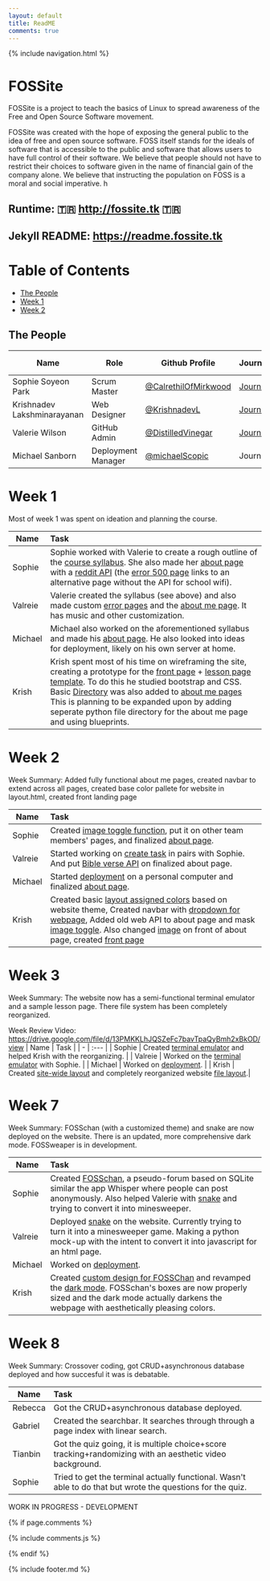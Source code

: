 ```yaml
---
layout: default
title: ReadME
comments: true
---
```


{% include navigation.html %}


# FOSSite
FOSSite is a project to teach the basics of Linux to spread awareness of the Free and Open Source Software movement.

FOSSite was created with the hope of exposing the general public to the idea of free and open source software. FOSS itself stands for the ideals of software that is accessible to the public and software that allows users to have full control of their software.  We believe that people should not have to restrict their choices to software given in the name of financial gain of the company alone. We believe that instructing the population on FOSS is a moral and social imperative. h

## Runtime: 🇹🇷 http://fossite.tk 🇹🇷
## Jekyll README: https://readme.fossite.tk

# Table of Contents
- [The People](#the-people)
- [Week 1](#week-1)
- [Week 2](#week-2)

## The People

| Name | Role | Github Profile | Journal | Issues | Scrum Board | Commit History |
| - | - | - | - | - | - | - |
| Sophie Soyeon Park | Scrum Master | [@CalrethilOfMirkwood](https://github.com/CalrethilOfMirkwood) | [Journal](https://docs.google.com/document/d/1pevIAx6l1T2paGKv7fC8DbOfuA8IS8x0SDsPHH6GK3E/edit?usp=sharing) | [Issues](https://github.com/CalrethilOfMirkwood/FOSSite/issues?q=assignee%3ACalrethilOfMirkwood) | [Scrum Board](https://github.com/CalrethilOfMirkwood/FOSSite/projects/1?card_filter_query=assignee%3ACalrethilOfMirkwood) | [Commits](https://github.com/CalrethilOfMirkwood/FOSSite/commits?author=CalrethilOfMirkwood) |
| Krishnadev Lakshminarayanan | Web Designer | [@KrishnadevL](https://github.com/KrishnadevL) | [Journal](https://docs.google.com/document/d/1Yd2N04Y8EEOolwOF8eyXlXfu_NiOpqE99vexkLGeswg/edit?usp=sharing) | [Issues](https://github.com/CalrethilOfMirkwood/FOSSite/issues?q=assignee%3AKrishnadevL) | [Scrum Board](https://github.com/CalrethilOfMirkwood/FOSSite/projects/1?card_filter_query=assignee%3AKrishnadevL) | [Commits](https://github.com/CalrethilOfMirkwood/FOSSite/commits?author=KrishnadevL) |
| Valerie Wilson | GitHub Admin | [@DistilledVinegar](https://github.com/DistilledVinegar) | [Journal](https://docs.google.com/document/d/1XOe0uETl0PM_4bMLgZH6xaBeHtTIXsf2LWUFkF-1XUw/edit) | [Issues](https://github.com/CalrethilOfMirkwood/FOSSite/issues?q=assignee%3ADistilledVinegar) | [Scrum Board](https://github.com/CalrethilOfMirkwood/FOSSite/projects/1?card_filter_query=assignee%3ADistilledVinegar) | [Commits](https://github.com/CalrethilOfMirkwood/FOSSite//commits?author=DistilledVinegar) |https://github.com/CalrethilOfMirkwood/FOSSite/
| Michael Sanborn | Deployment Manager | [@michaelScopic](https://github.com/michaelScopic) | Journal | [Issues](https://github.com/CalrethilOfMirkwood/FOSSite/issues?q=assignee%3AmichaelScopic) | [Scrum Board](https://github.com/CalrethilOfMirkwood/FOSSite/projects/1?card_filter_query=assignee%3AmichaelScopic) | [Commits](https://github.com/CalrethilOfMirkwood/FOSSite/commits?author=michaelScopic) |

# Week 1
Most of week 1 was spent on ideation and planning the course.

| Name | Task |
| - | :--- |
| Sophie | Sophie worked with Valerie to create a rough outline of the [course syllabus](https://docs.google.com/document/d/1Z1GYSwubeXHscKTN5EzRGT2B-IAYzG0vddGxIzL9HNA/edit?skip_itp2_check=true).  She also made her [about page](https://github.com/CalrethilOfMirkwood/FOSSite/issues/2) with a [reddit API](https://github.com/CalrethilOfMirkwood/FOSSite/tree/master/silmarillionmemes.py) (the [error 500 page](https://github.com/CalrethilOfMirkwood/FOSSite/blob/master/templates/500.html) links to an alternative page without the API for school wifi). |
| Valreie | Valerie created the syllabus (see above) and also made custom [error pages](https://github.com/CalrethilOfMirkwood/FOSSite/blob/master/templates) and the [about me page](https://github.com/CalrethilOfMirkwood/FOSSite/issues/3).  It has music and other customization. |
| Michael | Michael also worked on the aforementioned syllabus and made his [about page](https://github.com/CalrethilOfMirkwood/FOSSite/issues/1).  He also looked into ideas for deployment, likely on his own server at home. |
| Krish | Krish spent most of his time on wireframing the site, creating a prototype for the [front page](https://github.com/CalrethilOfMirkwood/FOSSite/issues/5#issuecomment-985774706) + [lesson page template](https://github.com/CalrethilOfMirkwood/FOSSite/issues/5#issuecomment-985775037).  To do this he studied bootstrap and CSS. Basic [Directory](https://github.com/CalrethilOfMirkwood/FOSSite/tree/master/templates) was also added to [about me pages](https://github.com/CalrethilOfMirkwood/FOSSite/tree/master/templates/abt_pages) This is planning to be expanded upon by adding seperate python file directory for the about me page and using blueprints. |

# Week 2
Week Summary: Added fully functional about me pages, created navbar to extend across all pages, created base color pallete for website in layout.html, created front landing page 

| Name | Task |
| - | :--- |
| Sophie | Created [image toggle function](https://github.com/CalrethilOfMirkwood/FOSSite/blob/master/templates/abt_pages/sophie.html#L18-L31), put it on other team members' pages, and finalized [about page](https://github.com/CalrethilOfMirkwood/FOSSite/blob/master/templates/abt_pages/sophie.html). |
| Valreie | Started working on [create task](https://github.com/CalrethilOfMirkwood/FOSSite/issues/13) in pairs with Sophie.  And put [Bible verse API](https://github.com/CalrethilOfMirkwood/FOSSite/blob/master/templates/abt_pages/val_about_me.html#L18-L31) on finalized about page. |
| Michael | Started [deployment](https://github.com/CalrethilOfMirkwood/FOSSite/wiki/Deployment) on a personal computer and finalized [about page](https://github.com/CalrethilOfMirkwood/FOSSite/blob/master/templates/abt_pages/michaelAbout.html). |
| Krish | Created basic [layout assigned colors](https://github.com/CalrethilOfMirkwood/FOSSite/blob/0716e9eba289887a8b05296f971ef628619c0b3a/templates/layouts/layout.html#L26-L33) based on website theme, Created navbar with [dropdown for webpage](https://github.com/CalrethilOfMirkwood/FOSSite/blob/0716e9eba289887a8b05296f971ef628619c0b3a/templates/layouts/navbar.html#L20-L25), Added old web API to about page and mask [image toggle](https://github.com/CalrethilOfMirkwood/FOSSite/blob/0716e9eba289887a8b05296f971ef628619c0b3a/templates/abt_pages/krish_abt.html#L9-L22). Also changed [image](https://github.com/CalrethilOfMirkwood/FOSSite/blob/0716e9eba289887a8b05296f971ef628619c0b3a/templates/abt_pages/krish_abt.html#L126) on front of about page, created [front page](https://github.com/CalrethilOfMirkwood/FOSSite/blob/master/templates/index.html)|

# Week 3
Week Summary: The website now has a semi-functional terminal emulator and a sample lesson page.  There file system has been completely reorganized.

Week Review Video: https://drive.google.com/file/d/13PMKKLhJQSZeFc7bavTpaQyBmh2xBkOD/view
| Name | Task |
| - | :--- |
| Sophie | Created [terminal emulator](https://github.com/CalrethilOfMirkwood/FOSSite/blob/master/templates/terminal.html) and helped Krish with the reorganizing. |
| Valreie | Worked on the [terminal emulator](https://github.com/CalrethilOfMirkwood/FOSSite/blob/master/templates/terminal.html) with Sophie. |
| Michael | Worked on [deployment](https://github.com/CalrethilOfMirkwood/FOSSite/wiki/Deployment). |
| Krish | Created [site-wide layout](https://github.com/CalrethilOfMirkwood/FOSSite/blob/master/templates/layouts/layout.html) and completely reorganized website [file layout](https://github.com/CalrethilOfMirkwood/FOSSite/commit/c02599d588552ced02636a6a00bc4d9daa5d9a3d).|

# Week 7
Week Summary: FOSSchan (with a customized theme) and snake are now deployed on the website.  There is an updated, more comprehensive dark mode.  FOSSweaper is in development.

| Name | Task |
| - | :--- |
| Sophie | Created [FOSSchan](https://github.com/CalrethilOfMirkwood/FOSSite/tree/master/database), a pseudo-forum based on SQLite similar the app Whisper where people can post anonymously.  Also helped Valerie with [snake](https://github.com/CalrethilOfMirkwood/FOSSite/commit/dcc4cf50981ef635a45e39c2a9ffbfd89c0b515e) and trying to convert it into minesweeper. |
| Valreie | Deployed [snake](https://github.com/CalrethilOfMirkwood/FOSSite/commit/dcc4cf50981ef635a45e39c2a9ffbfd89c0b515e) on the website.  Currently trying to turn it into a minesweeper game.  Making a python mock-up with the intent to convert it into javascript for an html page. |
| Michael | Worked on [deployment](https://github.com/CalrethilOfMirkwood/FOSSite/wiki/Deployment). |
| Krish | Created [custom design for FOSSChan](https://github.com/CalrethilOfMirkwood/FOSSite/commit/f39d98a89910b247c42d52a415c9de42dd2f61ff) and revamped the [dark mode](https://github.com/CalrethilOfMirkwood/FOSSite/commit/f39d98a89910b247c42d52a415c9de42dd2f61ff).  FOSSchan's boxes are now properly sized and the dark mode actually darkens the webpage with aesthetically pleasing colors. |

# Week 8
Week Summary: Crossover coding, got CRUD+asynchronous database deployed and how succesful it was is debatable.

| Name | Task |
| - | :--- |
| Rebecca | Got the CRUD+asynchronous database deployed. | <!-- The database is not real.  It never existed. -->
| Gabriel | Created the searchbar. It searches through through a page index with linear search. | <!-- Never committed... -->
| Tianbin | Got the quiz going, it is multiple choice+score tracking+randomizing with an aesthetic video background. | <!-- genshin impact -->
| Sophie | Tried to get the terminal actually functional. Wasn't able to do that but wrote the questions for the quiz. | <!-- My ego is too fat for this. -->




WORK IN PROGRESS - DEVELOPMENT

{% if page.comments %}

{% include comments.js %}
    
{% endif %}




{% include footer.md %}
